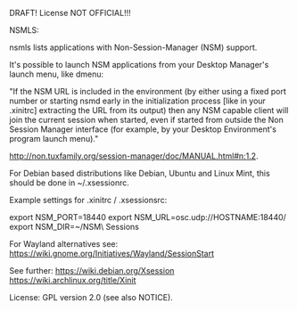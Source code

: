 DRAFT! License NOT OFFICIAL!!!

NSMLS:

nsmls lists applications with Non-Session-Manager (NSM) support.

It's possible to launch NSM applications from your Desktop Manager's launch menu, like dmenu:


"If the NSM URL is included in the environment (by either using a fixed port number or starting nsmd early in the initialization process [like in your .xinitrc] extracting the URL from its output) then any NSM capable client will join the current session when started, even if started from outside the Non Session Manager interface (for example, by your Desktop Environment's program launch menu)."

http://non.tuxfamily.org/session-manager/doc/MANUAL.html#n:1.2.

For Debian based distributions like Debian, Ubuntu and Linux Mint, this should be done in ~/.xsessionrc.

Example settings for .xinitrc / .xsessionsrc:

export NSM_PORT=18440
export NSM_URL=osc.udp://HOSTNAME:18440/
export NSM_DIR=~/NSM\ Sessions

For Wayland alternatives see:
https://wiki.gnome.org/Initiatives/Wayland/SessionStart


See further:
https://wiki.debian.org/Xsession
https://wiki.archlinux.org/title/Xinit

License: GPL version 2.0 (see also NOTICE).
